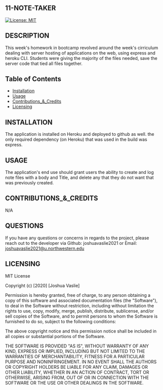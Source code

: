 ## 11-NOTE-TAKER 

[![License: MIT](https://img.shields.io/badge/License-MIT-yellow.svg)](https://opensource.org/licenses/MIT)

## DESCRIPTION

This week's homework in bootcamp revolved around the week's cirriculum dealing with server hosting of applications on the web, using express and heroku CLI. Students were giving the majority of the files needed, save the server code that tied all files together. 

## Table of Contents 

* [Installation](#INSTALLATION)
* [Usage](#USAGE)
* [Contributions_&_Credits](#CONTRIBUTIONS_&_CREDITS)
* [Licensing](#LICENSING)

## INSTALLATION

The application is installed on Heroku and deployed to github as well. the only required dependency (on Heroku) that was used in the build was express.

## USAGE

The application's end use should grant users the ability to create and log note files with a body and Title, and delete any that they do not want that was previously created.

## CONTRIBUTIONS_&_CREDITS

N/A

## QUESTIONS

If you have any questions or concerns in regards to the project, please reach out to the developer via
 Github: joshuavaslie2021 or Email: joshuavaslie2021@u.northwestern.edu

## LICENSING  

MIT License



Copyright (c) [2020] [Joshua Vaslie]



Permission is hereby granted, free of charge, to any person obtaining a copy
of this software and associated documentation files (the "Software"), to deal
in the Software without restriction, including without limitation the rights
to use, copy, modify, merge, publish, distribute, sublicense, and/or sell
copies of the Software, and to permit persons to whom the Software is
furnished to do so, subject to the following conditions:

The above copyright notice and this permission notice shall be included in all
copies or substantial portions of the Software.

THE SOFTWARE IS PROVIDED "AS IS", WITHOUT WARRANTY OF ANY KIND, EXPRESS OR
IMPLIED, INCLUDING BUT NOT LIMITED TO THE WARRANTIES OF MERCHANTABILITY,
FITNESS FOR A PARTICULAR PURPOSE AND NONINFRINGEMENT. IN NO EVENT SHALL THE
AUTHORS OR COPYRIGHT HOLDERS BE LIABLE FOR ANY CLAIM, DAMAGES OR OTHER
LIABILITY, WHETHER IN AN ACTION OF CONTRACT, TORT OR OTHERWISE, ARISING FROM,
OUT OF OR IN CONNECTION WITH THE SOFTWARE OR THE USE OR OTHER DEALINGS IN THE
SOFTWARE.